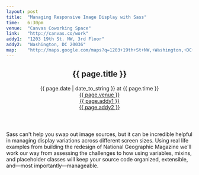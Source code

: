 ```yaml
---
layout: post
title:  "Managing Responsive Image Display with Sass"
time:   6:30pm
venue:  "Canvas Coworking Space"
link:   "http://canvas.co/work"
addy1:  "1203 19th St. NW, 3rd Floor"
addy2:  "Washington, DC 20036"
map:    "http://maps.google.com/maps?q=1203+19th+St+NW,+Washington,+DC+20036"
---
```


<header>
  <h2>{{ page.title }}</h2>
  <time>{{ page.date | date_to_string }} at {{ page.time }}</time><br>
  <a href="{{ page.link }}">{{ page.venue }}</a><br>
  <a class="linkalt" href="{{ page.map }}"><span>{{ page.addy1 }}</span><br><span>{{ page.addy2 }}</span></a>
</header>

Sass can't help you swap out image sources, but it can be incredible helpful in managing display variations across different screen sizes. Using real life examples from building the redesign of National Geographic Magazine we'll work our way from assessing the challenges to how using variables, mixins, and placeholder classes will keep your source code organized, extensible, and—most importantly—manageable.